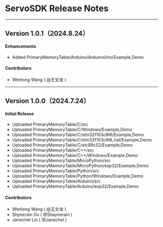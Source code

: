 # ServoSDK Release Notes
---

## Version 1.0.1（2024.8.24）
#### Enhancements
- Added PrimaryMemoryTable/Arduino/ArduinoUno/Example,Demo
#### Contributors
- Wenlong Wang ( @王文龙 )
---

## Version 1.0.0（2024.7.24）
#### Initial Release
- Uploaded PrimaryMemoryTable/C/src
- Uploaded PrimaryMemoryTable/C/Windows/Example,Demo
- Uploaded PrimaryMemoryTable/C/stm32f103c8t6/Example,Demo
- Uploaded PrimaryMemoryTable/C/stm32f103c8t6_hal/Example,Demo
- Uploaded PrimaryMemoryTable/C/stc89c52/Example,Demo
- Uploaded PrimaryMemoryTable/C++/src
- Uploaded PrimaryMemoryTable/C++/Windows/Example,Demo
- Uploaded PrimaryMemoryTable/MicroPython/src
- Uploaded PrimaryMemoryTable/MicroPython/esp32/Example,Demo
- Uploaded PrimaryMemoryTable/Python/src
- Uploaded PrimaryMemoryTable/Python/Windows/Example,Demo
- Uploaded PrimaryMemoryTable/Arduino/src
- Uploaded PrimaryMemoryTable/Arduino/esp32/Example,Demo
#### Contributors
- Wenlong Wang ( @王文龙 )
- Shynerain Du ( @Shaynerain )
- Janechel Lin ( @Janechel )

